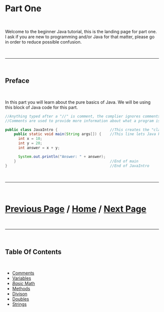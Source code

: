 # Part One

<br>

Welcome to the beginner Java tutorial, this is the landing page for part one. I ask if you are new to programming and/or Java for that matter, please go in order to reduce possible confusion. 

<br>

***

<br> 

## Preface

<br>

In this part you will learn about the pure basics of Java.
We will be using this block of Java code for this part. 

````Java
//Anything typed after a "//" is comment, the complier ignores comments
//Comments are used to provide more information about what a program is doing.

public class JavaIntro {                        //This creates the "class", for now think of each class like a document or file
    public static void main(String args[]) {    //This line lets Java know what to run when you click execute below
      int x = 10;
      int y = 20;
      int answer = x + y;

      System.out.println("Answer: " + answer);
    }                                           //End of main
}                                               //End of JavaIntro
````

<br>

***

<br>

# [Previous Page](https://docs.lynkrobotics.org/java) / [Home](https://docs.lynkrobotics.org/) / [Next Page](./comments.md) 

<br>

***

<br> 

## Table Of Contents

<br>

- [Comments](./comments.md)
- [Variables](./variables.md)
- [*Basic* Math](./basicMath.md)
- [Methods](./methods.md) 
- [Divison](./division.md)
- [Doubles](./doubles.md)
- [Strings](./strings.md)
